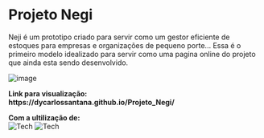 <h1>Projeto Negi</h1>

Neji é um prototipo criado para servir como um gestor eficiente de estoques para empresas e organizações de pequeno porte...
Essa é o primeiro modelo idealizado para servir como uma pagina online do projeto que ainda esta sendo desenvolvido. <br>

![image](https://github.com/user-attachments/assets/d31a7422-d792-47d7-8cfd-02202cf3be81)
<p>
 <strong>Link para visualização: <br> https://dycarlossantana.github.io/Projeto_Negi/</strong>
</p>
<p>
  <strong>
    Com a ultilização de: <br>
    
  </strong> 
  <img alt="Tech" src="https://img.shields.io/badge/Tech-HTML-ea6227?style=for-the-badge" />
  <img alt="Tech" src="https://img.shields.io/badge/Tech-CSS-149fda?style=for-the-badge" />
</p>
